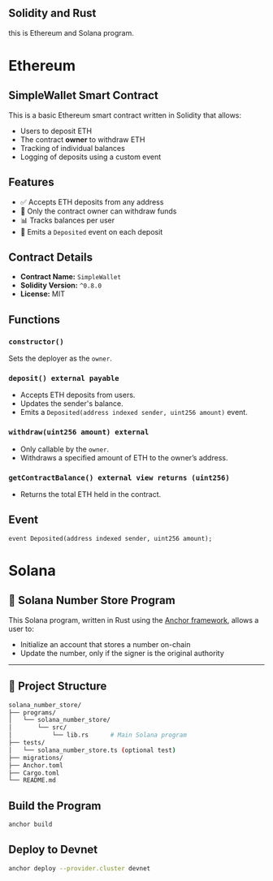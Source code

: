 ## Solidity and Rust
this is Ethereum and Solana program.
# Ethereum 
## SimpleWallet Smart Contract

This is a basic Ethereum smart contract written in Solidity that allows:

- Users to deposit ETH
- The contract **owner** to withdraw ETH
- Tracking of individual balances
- Logging of deposits using a custom event

## Features

- ✅ Accepts ETH deposits from any address  
- 🔐 Only the contract owner can withdraw funds  
- 📊 Tracks balances per user  
- 📢 Emits a `Deposited` event on each deposit  

## Contract Details

- **Contract Name:** `SimpleWallet`
- **Solidity Version:** `^0.8.0`
- **License:** MIT

## Functions

### `constructor()`
Sets the deployer as the `owner`.

### `deposit() external payable`
- Accepts ETH deposits from users.
- Updates the sender's balance.
- Emits a `Deposited(address indexed sender, uint256 amount)` event.

### `withdraw(uint256 amount) external`
- Only callable by the `owner`.
- Withdraws a specified amount of ETH to the owner’s address.

### `getContractBalance() external view returns (uint256)`
- Returns the total ETH held in the contract.

## Event

```solidity
event Deposited(address indexed sender, uint256 amount);

```
# Solana 
## 🔢 Solana Number Store Program

This Solana program, written in Rust using the [Anchor framework](https://www.anchor-lang.com/), allows a user to:

- Initialize an account that stores a number on-chain
- Update the number, only if the signer is the original authority

---

## 📁 Project Structure

```bash
solana_number_store/
├── programs/
│   └── solana_number_store/
│       └── src/
│           └── lib.rs      # Main Solana program
├── tests/
│   └── solana_number_store.ts (optional test)
├── migrations/
├── Anchor.toml
├── Cargo.toml
└── README.md
```
## Build the Program
```bash
anchor build
```
##  Deploy to Devnet
```bash
anchor deploy --provider.cluster devnet
```
